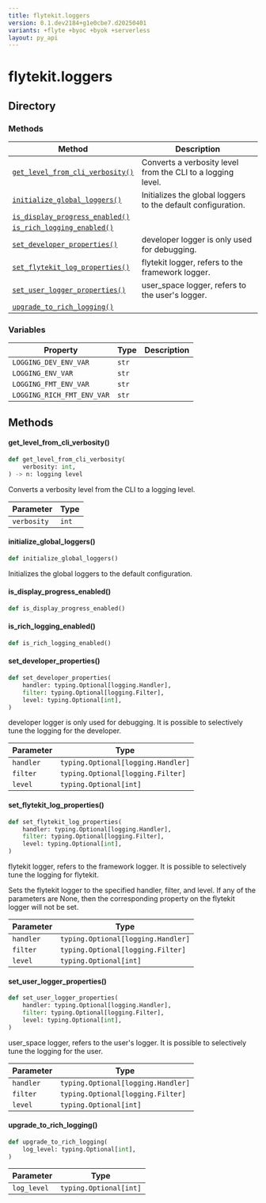 ```yaml
---
title: flytekit.loggers
version: 0.1.dev2184+g1e0cbe7.d20250401
variants: +flyte +byoc +byok +serverless
layout: py_api
---
```


# flytekit.loggers

## Directory

### Methods

| Method | Description |
|-|-|
| [`get_level_from_cli_verbosity()`](#get_level_from_cli_verbosity) | Converts a verbosity level from the CLI to a logging level. |
| [`initialize_global_loggers()`](#initialize_global_loggers) | Initializes the global loggers to the default configuration. |
| [`is_display_progress_enabled()`](#is_display_progress_enabled) |  |
| [`is_rich_logging_enabled()`](#is_rich_logging_enabled) |  |
| [`set_developer_properties()`](#set_developer_properties) | developer logger is only used for debugging. |
| [`set_flytekit_log_properties()`](#set_flytekit_log_properties) | flytekit logger, refers to the framework logger. |
| [`set_user_logger_properties()`](#set_user_logger_properties) | user_space logger, refers to the user's logger. |
| [`upgrade_to_rich_logging()`](#upgrade_to_rich_logging) |  |


### Variables

| Property | Type | Description |
|-|-|-|
| `LOGGING_DEV_ENV_VAR` | `str` |  |
| `LOGGING_ENV_VAR` | `str` |  |
| `LOGGING_FMT_ENV_VAR` | `str` |  |
| `LOGGING_RICH_FMT_ENV_VAR` | `str` |  |

## Methods

#### get_level_from_cli_verbosity()

```python
def get_level_from_cli_verbosity(
    verbosity: int,
) -> n: logging level
```
Converts a verbosity level from the CLI to a logging level.



| Parameter | Type |
|-|-|
| `verbosity` | `int` |

#### initialize_global_loggers()

```python
def initialize_global_loggers()
```
Initializes the global loggers to the default configuration.


#### is_display_progress_enabled()

```python
def is_display_progress_enabled()
```
#### is_rich_logging_enabled()

```python
def is_rich_logging_enabled()
```
#### set_developer_properties()

```python
def set_developer_properties(
    handler: typing.Optional[logging.Handler],
    filter: typing.Optional[logging.Filter],
    level: typing.Optional[int],
)
```
developer logger is only used for debugging. It is possible to selectively tune the logging for the developer.



| Parameter | Type |
|-|-|
| `handler` | `typing.Optional[logging.Handler]` |
| `filter` | `typing.Optional[logging.Filter]` |
| `level` | `typing.Optional[int]` |

#### set_flytekit_log_properties()

```python
def set_flytekit_log_properties(
    handler: typing.Optional[logging.Handler],
    filter: typing.Optional[logging.Filter],
    level: typing.Optional[int],
)
```
flytekit logger, refers to the framework logger. It is possible to selectively tune the logging for flytekit.

Sets the flytekit logger to the specified handler, filter, and level. If any of the parameters are None, then
the corresponding property on the flytekit logger will not be set.



| Parameter | Type |
|-|-|
| `handler` | `typing.Optional[logging.Handler]` |
| `filter` | `typing.Optional[logging.Filter]` |
| `level` | `typing.Optional[int]` |

#### set_user_logger_properties()

```python
def set_user_logger_properties(
    handler: typing.Optional[logging.Handler],
    filter: typing.Optional[logging.Filter],
    level: typing.Optional[int],
)
```
user_space logger, refers to the user's logger. It is possible to selectively tune the logging for the user.



| Parameter | Type |
|-|-|
| `handler` | `typing.Optional[logging.Handler]` |
| `filter` | `typing.Optional[logging.Filter]` |
| `level` | `typing.Optional[int]` |

#### upgrade_to_rich_logging()

```python
def upgrade_to_rich_logging(
    log_level: typing.Optional[int],
)
```
| Parameter | Type |
|-|-|
| `log_level` | `typing.Optional[int]` |

